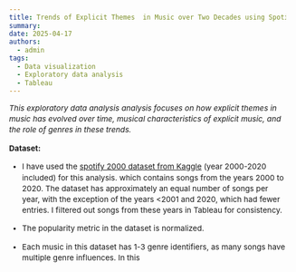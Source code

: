 ```yaml
---
title: Trends of Explicit Themes  in Music over Two Decades using Spotify’s Top 2000
summary: 
date: 2025-04-17
authors:
  - admin
tags:
  - Data visualization
  - Exploratory data analysis
  - Tableau
---
```


<style>
  body {
    font-size: 0.85rem;
    line-height: 1.4;
  }

  h1, h2, h3, h4 {
    font-size: 1rem;
    line-height: 1.2;
  }

  p {
    font-size: 0.85rem;
    line-height: 1.4;
    margin-bottom: 0.8rem;
  }
</style>

*This exploratory data analysis analysis focuses on how explicit themes in music has evolved over time, musical characteristics of explicit music, and the role of genres in these trends.*

**Dataset:** 
- I have used the [spotify 2000 dataset from Kaggle](https://www.kaggle.com/datasets/paradisejoy/top-hits-spotify-from-20002019) (year 2000-2020 included) for this analysis. which contains songs from the years 2000 to 2020. The dataset has approximately an equal number of songs per year, with the exception of the years <2001 and 2020, which had fewer entries. I filtered out songs from these years in Tableau for consistency.
- The popularity metric in the dataset is normalized.





- Each music in this dataset has 1-3 genre identifiers, as many songs have multiple genre influences. In this 






